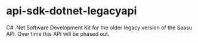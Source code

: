 # api-sdk-dotnet-legacyapi
C# .Net Software Development Kit for the older legacy version of the Saasu API. Over time this API will be phased out.
